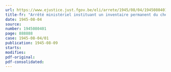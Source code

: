 ```yaml
---
url: https://www.ejustice.just.fgov.be/eli/arrete/1945/08/04/1945080401/justel
title-fr: "Arrêté ministériel instituant un inventaire permanent du cheptel chevalin"
date: 1945-08-04
source:
number: 1945080401
page: 888888
case: 1945-08-04/01
publication: 1945-08-09
starts:
modifies:
pdf-original:
pdf-consolidated:
---
```


